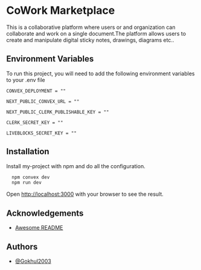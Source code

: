 
# CoWork Marketplace
This  is a collaborative platform where users or and organization can collaborate and work on a single document.The platform allows users to create and manipulate digital sticky notes, drawings, diagrams etc..
## Environment Variables

To run this project, you will need to add the following environment variables to your .env file

`CONVEX_DEPLOYMENT = ""`

`NEXT_PUBLIC_CONVEX_URL = ""`

`NEXT_PUBLIC_CLERK_PUBLISHABLE_KEY = ""`

`CLERK_SECRET_KEY = ""`

`LIVEBLOCKS_SECRET_KEY = ""`


## Installation

Install my-project with npm and do all the configuration.

```bash
  npm convex dev
  npm run dev
```
Open [http://localhost:3000](http://localhost:3000) with your browser to see the result.
    
## Acknowledgements

 - [Awesome README](https://readme.so/editor)



## Authors

- [@Gokhul2003](https://github.com/Gokhul2003)

